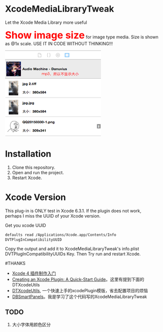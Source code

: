 # XcodeMediaLibraryTweak
Let the Xcode Media Library more useful

<font color=red size=6>**Show image size**</font> for image type media. Size is shown as @1x scale. USE IT IN CODE WITHOUT THINKING!!!

![image](helpImage.png)



# Installation
1. Clone this repository.
2. Open and run the project.
3. Restart Xcode.

# Xcode Version
This plug-in is ONLY test in Xcode 6.3.1. If the plugin does not work, perhaps I miss the UUID of your Xcode version.

Get you xcode UUID
```
defaults read /Applications/Xcode.app/Contents/Info DVTPlugInCompatibilityUUID
```

Copy the output and add it to XcodeMediaLibraryTweak's info.plist DVTPlugInCompatibilityUUIDs Key. Then Try run and restart Xcode.

#THANKS

* [Xcode 4 插件制作入门](http://www.onevcat.com/2013/02/xcode-plugin/)
* [Creating an Xcode Plugin: A Quick-Start Guide](http://www.overacker.me/blog/2015/01/25/creating-an-xcode-plugin)。这里有提到下面的DTXcodeUtils
* [DTXcodeUtils](https://github.com/thurn/DTXcodeUtils), 一个快速上手的xcodePlugin模版，省去配置项目的烦恼
* [DBSmartPanels](https://github.com/chaingarden/DBSmartPanels)。我是学习了这个代码写的XcodeMediaLibraryTweak

## TODO
1. 大小字体用颜色区分